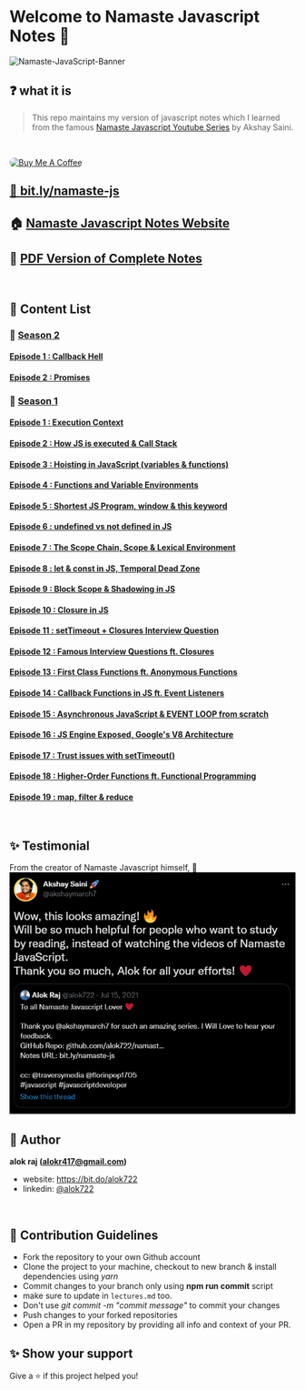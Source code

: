 # Welcome to Namaste Javascript Notes 🚀

![Namaste-JavaScript-Banner](https://socialify.git.ci/alok722/namaste-javascript-notes/image?description=1&font=Raleway&forks=1&logo=https://www.tutorialrepublic.com/lib/images/javascript-illustration.png&owner=1&stargazers=1&theme=Dark)

## ❓ what it is

> This repo maintains my version of javascript notes which I learned from the famous [Namaste Javascript Youtube Series](https://www.youtube.com/watch?v=pN6jk0uUrD8&list=PLlasXeu85E9cQ32gLCvAvr9vNaUccPVNP&index=1&ab_channel=AkshaySaini) by Akshay Saini.

<br>

<a href="https://www.buymeacoffee.com/alok722" target="_blank"><img src="https://cdn.buymeacoffee.com/buttons/default-orange.png" alt="Buy Me A Coffee" height="40" width="190" style="border-radius:8px" />

## 🔗 [bit.ly/namaste-js](https://bit.ly/namaste-js)

## 🏠 [Namaste Javascript Notes Website](https://alok722.github.io/namaste-javascript-notes/dist/lectures.html)

## 🚀 [PDF Version of Complete Notes](./dist/namaste-javascript-notes.pdf)

<br>

## 📝 Content List

### 📌 <ins>Season 2<ins>

#### [Episode 1 : Callback Hell](./notes/lecture-20.md)

#### [Episode 2 : Promises](./notes/lecture-21.md)

### 📌 <ins>Season 1<ins>

#### [Episode 1 : Execution Context](./notes/lecture-1.md)

#### [Episode 2 : How JS is executed & Call Stack](./notes/lecture-2.md)

#### [Episode 3 : Hoisting in JavaScript (variables & functions)](./notes/lecture-3.md)

#### [Episode 4 : Functions and Variable Environments](./notes/lecture-4.md)

#### [Episode 5 : Shortest JS Program, window & this keyword](./notes/lecture-5.md)

#### [Episode 6 : undefined vs not defined in JS](./notes/lecture-6.md)

#### [Episode 7 : The Scope Chain, Scope & Lexical Environment](./notes/lecture-7.md)

#### [Episode 8 : let & const in JS, Temporal Dead Zone](./notes/lecture-8.md)

#### [Episode 9 : Block Scope & Shadowing in JS](./notes/lecture-9.md)

#### [Episode 10 : Closure in JS](./notes/lecture-10.md)

#### [Episode 11 : setTimeout + Closures Interview Question](./notes/lecture-11.md)

#### [Episode 12 : Famous Interview Questions ft. Closures](./notes/lecture-12.md)

#### [Episode 13 : First Class Functions ft. Anonymous Functions](./notes/lecture-13.md)

#### [Episode 14 : Callback Functions in JS ft. Event Listeners](./notes/lecture-14.md)

#### [Episode 15 : Asynchronous JavaScript & EVENT LOOP from scratch](./notes/lecture-15.md)

#### [Episode 16 : JS Engine Exposed, Google's V8 Architecture](./notes/lecture-16.md)

#### [Episode 17 : Trust issues with setTimeout()](./notes/lecture-17.md)

#### [Episode 18 : Higher-Order Functions ft. Functional Programming](./notes/lecture-18.md)

#### [Episode 19 : map, filter & reduce](./notes/lecture-19.md)

<br>

## ✨ Testimonial

From the creator of Namaste Javascript himself, 🙌
![Testimonial](./assets/testimonial.png)

## 👤 Author

**alok raj (alokr417@gmail.com)**

- website: https://bit.do/alok722
- linkedin: [@alok722](https://linkedin.com/in/alok722)

<br>

## 🤝 Contribution Guidelines

- Fork the repository to your own Github account
- Clone the project to your machine, checkout to new branch & install dependencies using _yarn_
- Commit changes to your branch only using **npm run commit** script
- make sure to update in `lectures.md` too.
- Don't use _git commit -m "commit message"_ to commit your changes
- Push changes to your forked repositories
- Open a PR in my repository by providing all info and context of your PR.

## ✨ Show your support

Give a ⭐️ if this project helped you!
